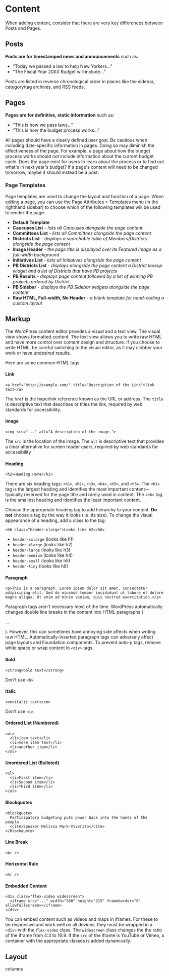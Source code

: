 # Content

When adding content, consider that there are very key differences between Posts and Pages.

## Posts

**Posts are for timestamped news and announcements** such as:
* "Today we passed a law to help New Yorkers..."
* "The Fiscal Year 20XX Budget will include..."

Posts are listed in reverse chronological order in places like the sidebar, category/tag archives, and RSS feeds.

## Pages

**Pages are for definitive, static information** such as:
* "This is how we pass laws..."
* "This is how the budget process works..."

All pages should have a clearly defined user goal. Be cautious when including date-specific information in pages. Doing so may diminish the effectiveness of the page. For example, a page about how the budget process works should not include information about the current budget cycle. Does the page exist for users to learn about the process or to find out what's in next year's budget? If a page's content will need to be changed tomorrow, maybe it should instead be a post.

### Page Templates

Page templates are used to change the layout and function of a page. When editing a page, you can use the Page Attributes > Templates menu (in the righthand sidebar) to choose which of the following templates will be used to render the page.

* **Default Template**
* **Caucuses List** - _lists all Caucuses alongside the page content_
* **Committees List** - _lists all Committees alongside the page content_
* **Districts List** - _displays a searchable table of Members/Districts alongside the page content_
* **Image Header** - _the page title is displayed over its Featured Image as a full-width background_
* **Initiatives List** - _lists all Initiatives alongside the page content_
* **PB Districts List** - _displays alongside the page content a District lookup widget and a list of Districts that have PB projects_
* **PB Results** - _displays page content followed by a list of winning PB projects ordered by District_
* **PB Sidebar** - _displays the PB Sidebar widgets alongside the page content_
* **Raw HTML, Full-width, No Header** - _a blank template for hand-coding a custom layout_

## Markup

The WordPress content editor provides a visual and a text view. The visual view shows formatted content. The text view allows you to write raw HTML and have more control over content design and structure. If you choose to write HTML, be careful switching to the visual editor, as it may clobber your work or have undesired results.

Here are some common HTML tags:

#### Link
```
<a href="http://example.com/" title="Description of the Link">link text</a>
```
The `href` is the hyperlink reference known as the URL or address. The `title` is descriptive text that describes or titles the link, required by web standards for accessibility.

#### Image
```
<img src="..." alt="A description of the image.">
```
The `src` is the location of the image. The `alt` is descriptive text that provides a clear alternative for screen reader users, required by web standards for accessibility

#### Heading
```
<h2>Heading Here</h2>
```
There are six heading tags: `<h1>`, `<h2>`, `<h3>`, `<h4>`, `<h5>`, and `<h6>`. The `<h1>` tag is the largest heading and identifies the most important content—typically reserved for the page title and rarely used in content. The `<h6>` tag is the smallest heading and identifies the least important content.

Choose the appropriate heading tag to add hierarchy to your content. **Do not** choose a tag by the way it looks (i.e. its size). To change the visual appearance of a heading, add a class to the tag:

```
<h6 class="header-xlarge">Looks like h2</h6>
```
* `header-xxlarge` (looks like h1)
* `header-xlarge` (looks like h2)
* `header-large` (looks like h3)
* `header-medium` (looks like h4)
* `header-small` (looks like h5)
* `header-tiny` (looks like h6)

#### Paragraph
```
<p>This is a paragraph. Lorem ipsum dolor sit amet, consectetur adipisicing elit. Sed do eiusmod tempor incididunt ut labore et dolore magna aliqua. Ut enim ad minim veniam, quis nostrud exercitation.</p>
```
Paragraph tags aren't necessary most of the time. WordPress automatically changes double line breaks in the content into HTML paragraphs (<p>...</p>). However, this can sometimes have annoying side affects when writing raw HTML. Automatically-inserted paragraph tags can adversely affect page layouts and Foundation components. To prevent auto-p tags, remove white space or wrap content in `<div>` tags.

#### Bold
```
<strong>bold text</strong>
```
Don't use `<b>`.

#### Italic
```
<em>italic text</em>
```
Don't use `<i>`.

#### Ordered List (Numbered)
```
<ol>
  <li>item text</li>
  <li>more item text</li>
  <li>another item</li>
</ol>
```

#### Unordered List (Bulleted)
```
<ul>
  <li>First item</li>
  <li>Second item</li>
  <li>Third item</li>
</ul>
```

#### Blockquotes
```
<blockquote>
  Participatory budgeting puts power back into the hands of the people.
  <cite>Speaker Melissa Mark-Viverito</cite>
</blockquote>
```

#### Line Break
```
<br />
```

#### Horizontal Rule
```
<hr />
```

#### Embedded Content
```
<div class="flex-video widescreen">
  <iframe src="..." width="560" height="315" frameborder="0" allowfullscreen></iframe>
</div>
```
You can embed content such as videos and maps in iframes. For these to be responsive and work well on all devices, they must be wrapped in a `<div>` with the `flex-video` class. The `widescreen` class changes the the ratio of the iframe from 4:3 to 16:9. If the `src` of the iframe is YouTube or Vimeo, a container with the appropriate classes is added dynamically.

## Layout

columns

